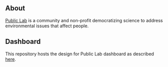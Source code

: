 ## About

[Public Lab](https://publiclab.org) is a community and non-profit democratizing science to address environmental issues that affect people.

## Dashboard 
This repository hosts the design for Public Lab dashboard as described [here](https://publiclab.org/notes/edie_blues/12-13-2018/public-lab-dashboard-new-design-ideas?_=1544770889). 
